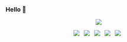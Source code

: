 ### Hello 👋
<p align='center'>
  <a href="https://solved.ac/woneeeya">
    <img src="http://mazassumnida.wtf/api/generate_badge?boj=woneeeya"/>
  </a>
</p>
<p align="center">
<img src="https://img.shields.io/badge/Java-E34F26?style=flat-square&logo=Java&logoColor=white"/></a> &nbsp
<img src="https://img.shields.io/badge/Spring-6DB33F?style=flat-square&logo=Spring&logoColor=white"/></a> &nbsp 
<img src="https://img.shields.io/badge/JavaScript-F7DF1E?style=flat-square&logo=JavaScript&logoColor=white"/></a> &nbsp
<img src="https://img.shields.io/badge/Vue.js-4FC08D?style=flat-square&logo=Vue.js&logoColor=white"/></a> &nbsp
<img src="https://img.shields.io/badge/MySQL-4479A1?style=flat-square&logo=MySQL&logoColor=white"/></a> &nbsp  
</p>
